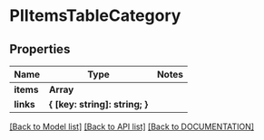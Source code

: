 # PIItemsTableCategory

## Properties
Name | Type | Notes
------------ | ------------- | -------------
**items** | **Array<PITableCategory>**
**links** | **{ [key: string]: string; }**

[[Back to Model list]](../../DOCUMENTATION.md#documentation-for-models) [[Back to API list]](../../DOCUMENTATION.md#documentation-for-api-endpoints) [[Back to DOCUMENTATION]](../../DOCUMENTATION.md)
